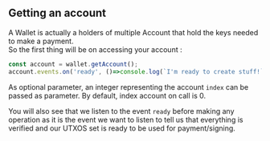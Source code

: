 ## Getting an account

A Wallet is actually a holders of multiple Account that hold the keys needed to make a payment.  
So the first thing will be on accessing your account : 

```js
const account = wallet.getAccount();
account.events.on('ready', ()=>console.log(`I'm ready to create stuff!`));
```

As optional parameter, an integer representing the account `index` can be passed as parameter. By default, index account on call is 0.

You will also see that we listen to the event `ready` before making any operation as it is the event we want to listen to tell us that everything is verified and our UTXOS set is ready to be used for payment/signing.  

